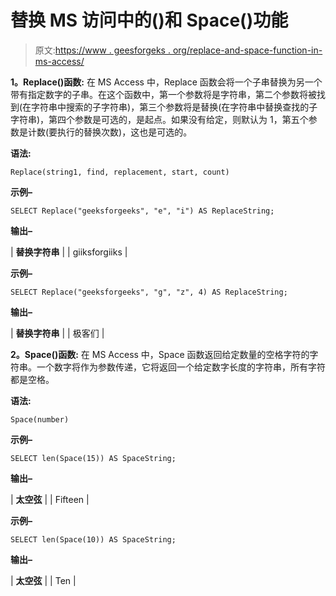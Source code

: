 # 替换 MS 访问中的()和 Space()功能

> 原文:[https://www . geesforgeks . org/replace-and-space-function-in-ms-access/](https://www.geeksforgeeks.org/replace-and-space-function-in-ms-access/)

**1。Replace()函数:**
在 MS Access 中，Replace 函数会将一个子串替换为另一个带有指定数字的子串。在这个函数中，第一个参数将是字符串，第二个参数将被找到(在字符串中搜索的子字符串)，第三个参数将是替换(在字符串中替换查找的子字符串)，第四个参数是可选的，是起点。如果没有给定，则默认为 1，第五个参数是计数(要执行的替换次数)，这也是可选的。

**语法:**

```
Replace(string1, find, replacement, start, count) 
```

**示例–**

```
SELECT Replace("geeksforgeeks", "e", "i") AS ReplaceString;
```

**输出–**

| **替换字符串** |
| giiksforgiiks |

**示例–**

```
SELECT Replace("geeksforgeeks", "g", "z", 4) AS ReplaceString;
```

**输出–**

| **替换字符串** |
| 极客们 |

**2。Space()函数:**
在 MS Access 中，Space 函数返回给定数量的空格字符的字符串。一个数字将作为参数传递，它将返回一个给定数字长度的字符串，所有字符都是空格。

**语法:**

```
Space(number) 
```

**示例–**

```
SELECT len(Space(15)) AS SpaceString;
```

**输出–**

| **太空弦** |
| Fifteen |

**示例–**

```
SELECT len(Space(10)) AS SpaceString;
```

**输出–**

| **太空弦** |
| Ten |